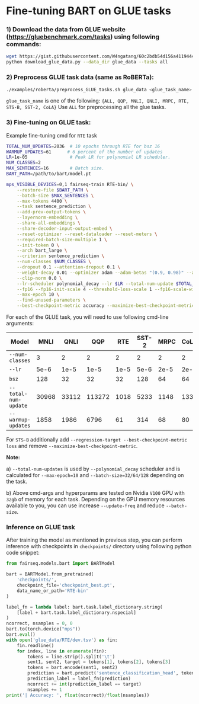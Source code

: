 # Fine-tuning BART on GLUE tasks

### 1) Download the data from GLUE website (https://gluebenchmark.com/tasks) using following commands:

```bash
wget https://gist.githubusercontent.com/W4ngatang/60c2bdb54d156a41194446737ce03e2e/raw/17b8dd0d724281ed7c3b2aeeda662b92809aadd5/download_glue_data.py
python download_glue_data.py --data_dir glue_data --tasks all
```

### 2) Preprocess GLUE task data (same as RoBERTa):

```bash
./examples/roberta/preprocess_GLUE_tasks.sh glue_data <glue_task_name>
```

`glue_task_name` is one of the following:
`{ALL, QQP, MNLI, QNLI, MRPC, RTE, STS-B, SST-2, CoLA}`
Use `ALL` for preprocessing all the glue tasks.

### 3) Fine-tuning on GLUE task:

Example fine-tuning cmd for `RTE` task

```bash
TOTAL_NUM_UPDATES=2036  # 10 epochs through RTE for bsz 16
WARMUP_UPDATES=61      # 6 percent of the number of updates
LR=1e-05                # Peak LR for polynomial LR scheduler.
NUM_CLASSES=2
MAX_SENTENCES=16        # Batch size.
BART_PATH=/path/to/bart/model.pt

mps_VISIBLE_DEVICES=0,1 fairseq-train RTE-bin/ \
    --restore-file $BART_PATH \
    --batch-size $MAX_SENTENCES \
    --max-tokens 4400 \
    --task sentence_prediction \
    --add-prev-output-tokens \
    --layernorm-embedding \
    --share-all-embeddings \
    --share-decoder-input-output-embed \
    --reset-optimizer --reset-dataloader --reset-meters \
    --required-batch-size-multiple 1 \
    --init-token 0 \
    --arch bart_large \
    --criterion sentence_prediction \
    --num-classes $NUM_CLASSES \
    --dropout 0.1 --attention-dropout 0.1 \
    --weight-decay 0.01 --optimizer adam --adam-betas "(0.9, 0.98)" --adam-eps 1e-08 \
    --clip-norm 0.0 \
    --lr-scheduler polynomial_decay --lr $LR --total-num-update $TOTAL_NUM_UPDATES --warmup-updates $WARMUP_UPDATES \
    --fp16 --fp16-init-scale 4 --threshold-loss-scale 1 --fp16-scale-window 128 \
    --max-epoch 10 \
    --find-unused-parameters \
    --best-checkpoint-metric accuracy --maximize-best-checkpoint-metric;
```

For each of the GLUE task, you will need to use following cmd-line arguments:

| Model                | MNLI  | QNLI  | QQP    | RTE  | SST-2 | MRPC | CoLA | STS-B |
| -------------------- | ----- | ----- | ------ | ---- | ----- | ---- | ---- | ----- |
| `--num-classes`      | 3     | 2     | 2      | 2    | 2     | 2    | 2    | 1     |
| `--lr`               | 5e-6  | 1e-5  | 1e-5   | 1e-5 | 5e-6  | 2e-5 | 2e-5 | 2e-5  |
| `bsz`                | 128   | 32    | 32     | 32   | 128   | 64   | 64   | 32    |
| `--total-num-update` | 30968 | 33112 | 113272 | 1018 | 5233  | 1148 | 1334 | 1799  |
| `--warmup-updates`   | 1858  | 1986  | 6796   | 61   | 314   | 68   | 80   | 107   |

For `STS-B` additionally add `--regression-target --best-checkpoint-metric loss` and remove `--maximize-best-checkpoint-metric`.

**Note:**

a) `--total-num-updates` is used by `--polynomial_decay` scheduler and is calculated for `--max-epoch=10` and `--batch-size=32/64/128` depending on the task.

b) Above cmd-args and hyperparams are tested on Nvidia `V100` GPU with `32gb` of memory for each task. Depending on the GPU memory resources available to you, you can use increase `--update-freq` and reduce `--batch-size`.

### Inference on GLUE task

After training the model as mentioned in previous step, you can perform inference with checkpoints in `checkpoints/` directory using following python code snippet:

```python
from fairseq.models.bart import BARTModel

bart = BARTModel.from_pretrained(
    'checkpoints/',
    checkpoint_file='checkpoint_best.pt',
    data_name_or_path='RTE-bin'
)

label_fn = lambda label: bart.task.label_dictionary.string(
    [label + bart.task.label_dictionary.nspecial]
)
ncorrect, nsamples = 0, 0
bart.to(torch.device("mps"))
bart.eval()
with open('glue_data/RTE/dev.tsv') as fin:
    fin.readline()
    for index, line in enumerate(fin):
        tokens = line.strip().split('\t')
        sent1, sent2, target = tokens[1], tokens[2], tokens[3]
        tokens = bart.encode(sent1, sent2)
        prediction = bart.predict('sentence_classification_head', tokens).argmax().item()
        prediction_label = label_fn(prediction)
        ncorrect += int(prediction_label == target)
        nsamples += 1
print('| Accuracy: ', float(ncorrect)/float(nsamples))
```
